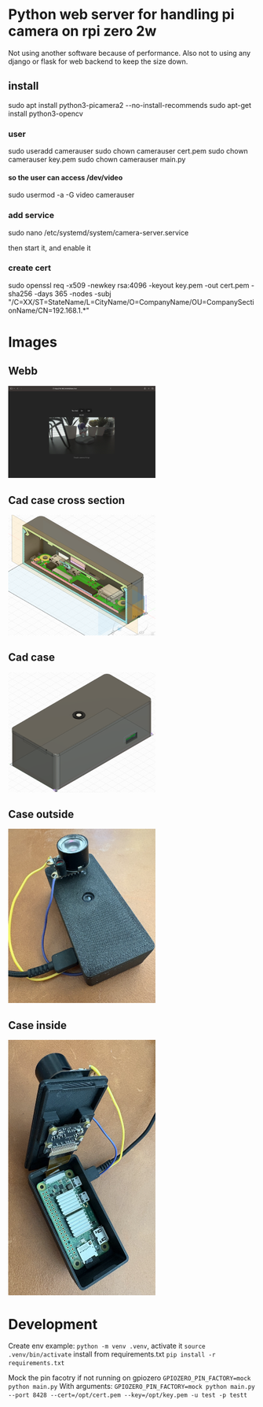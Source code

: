 # Python web server for handling pi camera on rpi zero 2w
Not using another software because of performance.
Also not to using any django or flask for web backend to keep the size down.

## install 
sudo apt install python3-picamera2 --no-install-recommends
sudo apt-get install python3-opencv


### user
sudo useradd camerauser
sudo chown camerauser cert.pem
sudo chown camerauser key.pem
sudo chown camerauser main.py

#### so the user can access /dev/video
sudo usermod -a -G video camerauser 


### add service
sudo nano /etc/systemd/system/camera-server.service

then start it, and enable it

### create cert
sudo openssl req -x509 -newkey rsa:4096 -keyout key.pem -out cert.pem -sha256 -days 365 -nodes -subj "/C=XX/ST=StateName/L=CityName/O=CompanyName/OU=CompanySectionName/CN=192.168.1.*"

# Images
## Webb
<img alt="webb" src="./readme-media/webb.png" width=300/>

## Cad case cross section
<img alt="Cad case cross section" src="./readme-media/cross-section-cad.png" width=300/>

## Cad case 
<img alt="Cad case" src="./readme-media/case-cad.png" width=300/>

## Case outside
<img alt="Case outside" src="./readme-media/case.png" width=300/>

## Case inside
<img alt="Case inside" src="./readme-media/in-case.png" width=300/>

# Development
Create env example: `python -m venv .venv`, activate it `source .venv/bin/activate` install from requirements.txt `pip install -r requirements.txt`

Mock the pin facotry if not running on gpiozero `GPIOZERO_PIN_FACTORY=mock python main.py`
With arguments: `GPIOZERO_PIN_FACTORY=mock python main.py --port 8428 --cert=/opt/cert.pem --key=/opt/key.pem -u test -p testt`
